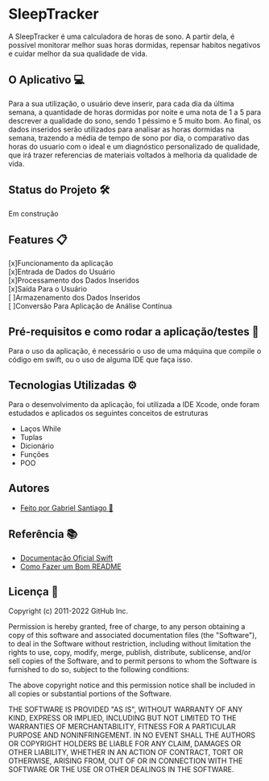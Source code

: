 
# SleepTracker

A SleepTracker é uma calculadora de horas de sono. A partir dela, é possível monitorar melhor suas horas dormidas, repensar habitos negativos e cuidar melhor da sua qualidade de vida. 

## O Aplicativo 💻

Para a sua utilização, o usuário deve inserir, para cada dia da última semana, a quantidade de horas dormidas por noite e uma nota de 1 a 5 para descrever a qualidade do sono, sendo 1 péssimo e 5 muito bom. Ao final, os dados inseridos serão utilizados para analisar as horas dormidas na semana, trazendo a média de tempo de sono por dia, o comparativo das horas do usuario com o ideal e um diagnóstico personalizado de qualidade, que irá trazer referencias de materiais voltados à melhoria da qualidade de vida.
## Status do Projeto 🛠

Em construção  
## Features 📋

[x]Funcionamento da aplicação \
[x]Entrada de Dados do Usuário \
[x]Processamento dos Dados Inseridos \
[x]Saída Para o Usuário\
[ ]Armazenamento dos Dados Inseridos\
[ ]Conversão Para Aplicação de Análise Contínua 
## Pré-requisitos e como rodar a aplicação/testes 🍎

Para o uso da aplicação, é necessário o uso de uma máquina que compile o código em swift, ou o uso de alguma IDE que faça isso. 
## Tecnologias Utilizadas ⚙️

Para o desenvolvimento da aplicação, foi utilizada a IDE Xcode, onde foram estudados e aplicados os seguintes conceitos de estruturas

- Laços While
- Tuplas
- Dicionário 
- Funções 
- POO
## Autores

- [Feito por Gabriel Santiago 🦆](https://github.com/gabrielsantiago4/swiftChallenge.git)


## Referência 📚

 - [Documentação Oficial Swift](https://docs.swift.org/swift-book/LanguageGuide/TheBasics.html)
 - [Como Fazer um Bom README](https://blog.rocketseat.com.br/como-fazer-um-bom-readme/)
## Licença 📑

Copyright (c) 2011-2022 GitHub Inc.

Permission is hereby granted, free of charge, to any person obtaining a copy of this software and associated documentation files (the "Software"), to deal in the Software without restriction, including without limitation the rights to use, copy, modify, merge, publish, distribute, sublicense, and/or sell copies of the Software, and to permit persons to whom the Software is furnished to do so, subject to the following conditions:

The above copyright notice and this permission notice shall be included in all copies or substantial portions of the Software.

THE SOFTWARE IS PROVIDED "AS IS", WITHOUT WARRANTY OF ANY KIND, EXPRESS OR IMPLIED, INCLUDING BUT NOT LIMITED TO THE WARRANTIES OF MERCHANTABILITY, FITNESS FOR A PARTICULAR PURPOSE AND NONINFRINGEMENT. IN NO EVENT SHALL THE AUTHORS OR COPYRIGHT HOLDERS BE LIABLE FOR ANY CLAIM, DAMAGES OR OTHER LIABILITY, WHETHER IN AN ACTION OF CONTRACT, TORT OR OTHERWISE, ARISING FROM, OUT OF OR IN CONNECTION WITH THE SOFTWARE OR THE USE OR OTHER DEALINGS IN THE SOFTWARE.
